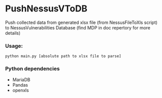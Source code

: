 # PushNessusVToDB

Push collected data from generated xlsx file (from NessusFileToXls script) to NessusVulnerabilities Database (find MDP in doc repertory for more details)

### Usage:

```
python main.py [absolute path to xlsx file to parse]
```

### Python dependencies

- MariaDB
- Pandas
- openxls
